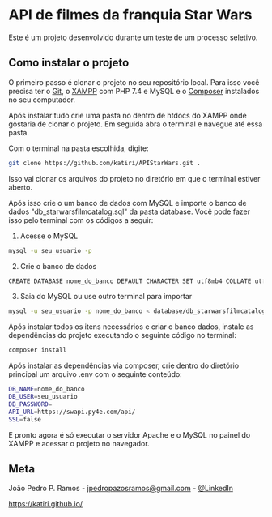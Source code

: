 # API de filmes da franquia Star Wars

Este é um projeto desenvolvido durante um teste de um processo seletivo.

## Como instalar o projeto

O primeiro passo é clonar o projeto no seu repositório local. Para isso você precisa ter o [Git](ref_git "Link para o site do Git"), o [XAMPP](ref_xampp "Link para o site do XAMPP") com PHP 7.4 e MySQL e o [Composer](ref_composer "Link para o site do Composer") instalados no seu computador.

Após instalar tudo crie uma pasta no dentro de htdocs do XAMPP onde gostaria de clonar o projeto. Em seguida abra o terminal e navegue até essa pasta.

Com o terminal na pasta escolhida, digite:

```sh
git clone https://github.com/katiri/APIStarWars.git .
```

Isso vai clonar os arquivos do projeto no diretório em que o terminal estiver aberto.

Após isso crie o um banco de dados com MySQL e importe o banco de dados "db_starwarsfilmcatalog.sql" da pasta database. Você pode fazer isso pelo terminal com os códigos a seguir:

1. Acesse o MySQL
```sh
mysql -u seu_usuario -p
```
2. Crie o banco de dados
```sh
CREATE DATABASE nome_do_banco DEFAULT CHARACTER SET utf8mb4 COLLATE utf8mb4_general_ci;
```
3. Saia do MySQL ou use outro terminal para importar
```sh
mysql -u seu_usuario -p nome_do_banco < database/db_starwarsfilmcatalog.sql
```

Após instalar todos os itens necessários e criar o banco dados, instale as dependências do projeto executando o seguinte código no terminal:

```sh
composer install
```

Após instalar as dependências via composer, crie dentro do diretório principal um arquivo .env com o seguinte conteúdo:

```sh
DB_NAME=nome_do_banco
DB_USER=seu_usuario
DB_PASSWORD=
API_URL=https://swapi.py4e.com/api/
SSL=false
```

E pronto agora é só executar o servidor Apache e o MySQL no painel do XAMPP e acessar o projeto no navegador.

## Meta
João Pedro P. Ramos - <jpedropazosramos@gmail.com> - [@LinkedIn](https://www.linkedin.com/in/joao-pedro-ramos "Meu LinkedIn")

<https://katiri.github.io/>





[ref_git]: https://git-scm.com/
[ref_xampp]: https://www.apachefriends.org/pt_br/index.html
[ref_composer]: https://getcomposer.org/